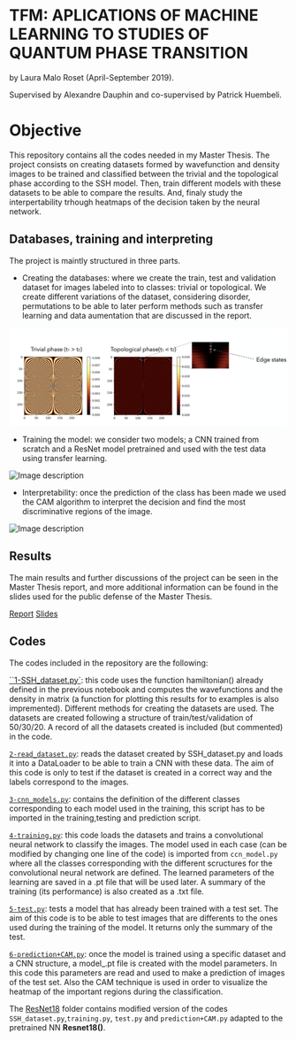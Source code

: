 # TFM: APLICATIONS OF MACHINE LEARNING TO STUDIES OF QUANTUM PHASE TRANSITION

by Laura Malo Roset (April-September 2019).

Supervised by Alexandre Dauphin and co-supervised by Patrick Huembeli. 


# Objective
This repository contains all the codes needed in my Master Thesis. The project consists on creating datasets formed by wavefunction and density images 
to be trained and classified between the trivial and the topological phase according to the SSH model. Then, train different models with these datasets to be able to compare the results. And, finaly study the interpertability trhough heatmaps of the decision taken by the neural network. 

## Databases, training and interpreting

The project is maintly structured in three parts. 

  - Creating the databases: where we create the train, test and validation dataset for images labeled into to classes: trivial or topological. We create different variations of the dataset, considering disorder, permutations to be able to later perform methods such as transfer learning and data aumentation that are discussed in the report.  
  
 ![Non-disorder dataset example](https://github.com/laumalo/TFM/blob/master/images/database.png)
  
  - Training the model: we consider two models; a CNN trained from scratch and a ResNet model pretrained and used with the test data using transfer learning. 
  
 ![Image description](link-to-image)
  
 - Interpretability: once the prediction of the class has been made we used the CAM algorithm to interpret the decision and find the most discriminative regions of the image. 
 
![Image description](link-to-image)


## Results

The main results and further discussions of the project can be seen in the Master Thesis report, and more additional information can be found in the slides used for the public defense of the Master Thesis. 

[Report](https://github.com/laumalo/TFM/blob/master/TFM_LauraMalo.pdf) [Slides](https://github.com/laumalo/TFM/blob/master/TFM_LauraMalo.pdf)


## Codes

The codes included in the repository are the following: 

[``1-SSH_dataset.py`](https://github.com/laumalo/TFM/blob/master/My-CNN/1-SSH_dataset.py): this code uses the function hamiltonian() already defined in the previous notebook and computes the wavefunctions and the density in matrix (a function for
plotting this results for to examples is also impremented). Different methods for creating the datasets are used. The datasets are created following a structure of 
train/test/validation of 50/30/20. A record of all the datasets created is included (but commented) in the code. 

[`2-read_dataset.py`](https://github.com/laumalo/TFM/blob/master/My-CNN/2-read_dataset.py): reads the dataset created by SSH_dataset.py and loads it into a DataLoader to be able to train a CNN with these data. 
The aim of this code is only to test if the dataset is created in a correct way and the labels correspond to the images. 

[`3-cnn_models.py`](https://github.com/laumalo/TFM/blob/master/My-CNN/3-cnn_models.py): contains the definition of the different classes corresponding to each model used in the training, this script has to be imported in the training,testing and prediction script. 

[`4-training.py`](https://github.com/laumalo/TFM/blob/master/My-CNN/4-training.py): this code loads the datasets and trains a convolutional neural network to classify the images. The model used in each case (can be modified by
changing one line of the code) is imported from `ccn_model.py` where all the classes corresponding with the different scructures for the convolutional neural network 
are defined. The learned parameters of the learning are saved in a .pt file that will be used later. A summary of the training (its performance) is also created
as a .txt file.

[`5-test.py`](https://github.com/laumalo/TFM/blob/master/My-CNN/5-test.py): tests a model that has already been trained with a test set. The aim of this code is to be able to test images that are differents to the ones used 
during the training of the model. It returns only the summary of the test.

[`6-prediction+CAM.py`](https://github.com/laumalo/TFM/blob/master/My-CNN/6-prediction%2BCAM.py): once the model is trained using a specific dataset and a CNN structure, a model_.pt file is created with the model parameters. In this code
this parameters are read and used to make a prediction of images of the test set. Also the CAM technique is used in order to visualize the heatmap of the important
regions during the classification. 

The [ResNet18]() folder contains modified version of the codes `SSH_dataset.py`,`training.py`, `test.py` and `prediction+CAM.py` adapted to the pretrained NN **Resnet18()**. 
